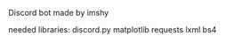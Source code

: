 Discord bot made by imshy

needed libraries:
    discord.py
    matplotlib
    requests
    lxml
    bs4
